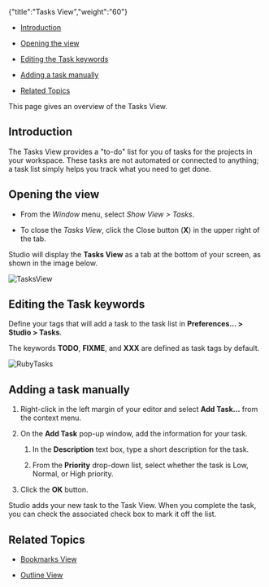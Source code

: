 {"title":"Tasks View","weight":"60"}

* [Introduction](#introduction)

* [Opening the view](#opening-the-view)

* [Editing the Task keywords](#editing-the-task-keywords)

* [Adding a task manually](#adding-a-task-manually)

* [Related Topics](#related-topics)

This page gives an overview of the Tasks View.

## Introduction

The Tasks View provides a "to-do" list for you of tasks for the projects in your workspace. These tasks are not automated or connected to anything; a task list simply helps you track what you need to get done.

## Opening the view

* From the _Window_ menu, select _Show View > Tasks_.

* To close the _Tasks View_, click the Close button (**X**) in the upper right of the tab.

Studio will display the **Tasks View** as a tab at the bottom of your screen, as shown in the image below.

![TasksView](/Images/appc/download/attachments/30083304/TasksView.png)

## Editing the Task keywords

Define your tags that will add a task to the task list in **Preferences... > Studio > Tasks**.

The keywords **TODO**, **FIXME**, and **XXX** are defined as task tags by default.

![RubyTasks](/Images/appc/download/attachments/30083304/RubyTasks.png)

## Adding a task manually

1. Right-click in the left margin of your editor and select **Add Task...** from the context menu.

2. On the **Add Task** pop-up window, add the information for your task.

    1. In the **Description** text box, type a short description for the task.

    2. From the **Priority** drop-down list, select whether the task is Low, Normal, or High priority.

3. Click the **OK** button.

Studio adds your new task to the Task View. When you complete the task, you can check the associated check box to mark it off the list.

## Related Topics

* [Bookmarks View](/docs/appc/Axway_Appcelerator_Studio/Axway_Appcelerator_Studio_Guide/Basic_Concepts/Views/Bookmarks_View/)

* [Outline View](/docs/appc/Axway_Appcelerator_Studio/Axway_Appcelerator_Studio_Guide/Basic_Concepts/Views/Outline_View/)
